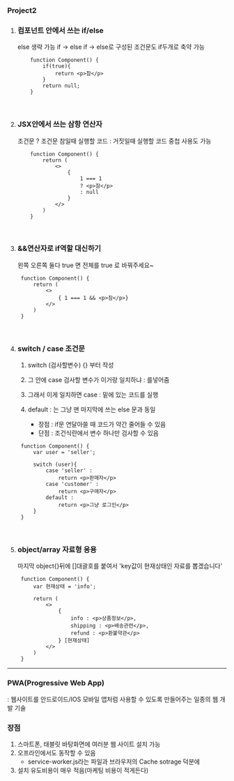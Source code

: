 ### Project2

1. <h3>컴포넌트 안에서 쓰는 if/else</h3>
   else 생략 가능
   if -> else if -> else로 구성된 조건문도 if두개로 축약 가능

   ```
       function Component() {
           if(true){
               return <p>참</p>
           }
           return null;
       }
   ```

<br/>

2. <h3>JSX안에서 쓰는 삼항 연산자</h3>
   조건문 ? 조건문 참일때 실행할 코드 : 거짓일때 실행할 코드
   중첩 사용도 가능

   ```
       function Component() {
           return (
               <>
                   {
                       1 === 1
                       ? <p>참</p>
                       : null
                   }
               </>
           )
       }
   ```

<br/>

3. <h3>&&연산자로 if역할 대신하기</h3>
   왼쪽 오른쪽 둘다 true 면 전체를 true 로 바꿔주세요~

   ```
    function Component() {
        return (
            <>
                { 1 === 1 && <p>참</p>}
            </>
        )
    }
   ```

<br/>

4. <h3>switch / case 조건문</h3>

   1. switch (검사할변수) {} 부터 작성
   2. 그 안에 case 검사할 변수가 이거랑 일치하냐 : 를넣어줌
   3. 그래서 이게 일치하면 case : 밑에 있는 코드를 실행
   4. default : 는 그냥 맨 마지막에 쓰는 else 문과 동일

      - 장점 : if문 연달아쓸 때 코드가 약간 줄어들 수 있음
      - 단점 : 조건식란에서 변수 하나만 검사할 수 있음

   ```
    function Component() {
        var user = 'seller';

        switch (user){
            case 'seller' :
                return <p>판매자</p>
            case 'customer' :
                return <p>구매자</p>
            default :
                return <p>그냥 로그인</p>
        }
    }
   ```

   <br/>

5. <h3>object/array 자료형 응용</h3>
   마지막 object{}뒤에 []대괄호를 붙여서 'key값이 현재상태인 자료를 뽑겠습니다'

   ```
    function Component() {
        var 현재상태 = 'info';

        return (
            <>
                {
                    info : <p>상품정보</p>,
                    shipping : <p>배송관련</p>,
                    refund : <p>환불약관</p>
                } [현재상태]
            </>
        )
    }
   ```

---

### PWA(Progressive Web App)

: 웹사이트를 안드로이드/IOS 모바일 앱처럼 사용할 수 있도록 만들어주는 일종의 웹 개발 기술

<h3>장점</h3>

1. 스마트폰, 태블릿 바탕화면에 여러분 웹 사이트 설치 가능
2. 오프라인에서도 동작할 수 있음
   - service-worker.js라는 파일과 브라우저의 Cache sotrage 덕분에
3. 설치 유도비용이 매우 적음(마케팅 비용이 적게든다)
